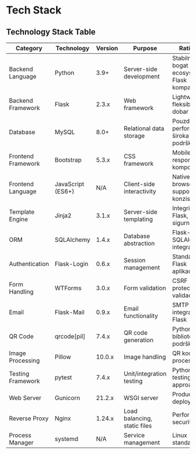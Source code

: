 # Tech Stack

## Technology Stack Table

| Category | Technology | Version | Purpose | Rationale |
|----------|------------|---------|---------|-----------|
| Backend Language | Python | 3.9+ | Server-side development | Stabilnost, bogat ecosystem, Flask kompatibilnost |
| Backend Framework | Flask | 2.3.x | Web framework | Lightweight, fleksibilan, dobar za MVP |
| Database | MySQL | 8.0+ | Relational data storage | Pouzdanost, performance, široka podrška |
| Frontend Framework | Bootstrap | 5.3.x | CSS framework | Mobile-first, responsive, komponente |
| Frontend Language | JavaScript (ES6+) | N/A | Client-side interactivity | Native browser support, konzistentnost |
| Template Engine | Jinja2 | 3.1.x | Server-side templating | Integrisan sa Flask, sigurnost |
| ORM | SQLAlchemy | 1.4.x | Database abstraction | Flask-SQLAlchemy integracija |
| Authentication | Flask-Login | 0.6.x | Session management | Standard za Flask aplikacije |
| Form Handling | WTForms | 3.0.x | Form validation | CSRF protection, validacija |
| Email | Flask-Mail | 0.9.x | Email functionality | SMTP integracija za Flask |
| QR Code | qrcode[pil] | 7.4.x | QR code generation | Python biblioteka, PIL podrška |
| Image Processing | Pillow | 10.0.x | Image handling | QR kod processing |
| Testing Framework | pytest | 7.4.x | Unit/integration testing | Pythonic testing approach |
| Web Server | Gunicorn | 21.2.x | WSGI server | Production deployment |
| Reverse Proxy | Nginx | 1.24.x | Load balancing, static files | Performance, security |
| Process Manager | systemd | N/A | Service management | Linux standard |
